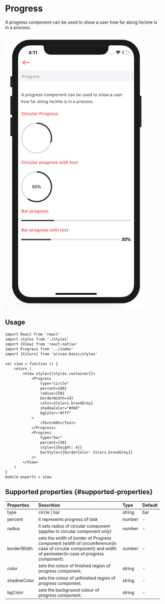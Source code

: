 # Progress

A progress component can be used to show a user how far along he/she is in a process.

![](../.gitbook/assets/screen-shot-2018-09-12-at-4.11.49-pm.png)

## Usage

```markup
import React from 'react'
import styles from './styles'
import {View} from 'react-native'
import Progress from '../index'
import {Colors} from 'arivaa-basic/styles'

var view = function () {
    return (
        <View style={[styles.container]}>
            <Progress
                type="circle"
                percent={60}
                radius={50}
                borderWidth={4}
                color={Colors.brandGrey}
                shadowColor="#ddd"
                bgColor="#fff"
            >
                <Text>60%</Text>
            </Progress>
            <Progress
                type="bar"
                percent={30}
                style={{height: 4}}
                barStyle={{borderColor: Colors.brandGrey}}
            />
        </View>
    )
}
module.exports = view

```

## Supported properties {#supported-properties}

| Properties | Descrition | Type | Default |
| :--- | :--- | :--- | :--- |
| type | circle \| bar  | string | bar |
| percent | it represents progress of task | number | - |
| radius | it sets radius of circular component \(applies to circular component only\) | number | - |
| borderWidth | sets the width of border of Progress component \(width of circumference\(in case of circular component\) and width of perimeter\(in case of progress component\). | number | - |
| color | sets the colour of finished region of progress component. | string | - |
| shadowColor | sets the colour of unfinished region of progress component. | string | - |
| bgColor | sets the background colour of progress component. | string | - |



